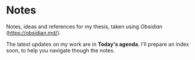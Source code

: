 # Notes
Notes, ideas and references for my thesis, taken using *Obsidian* (https://obsidian.md/).

The latest updates on my work are in **Today's agenda**.
I'll prepare an index soon, to help you navigate though the notes.
